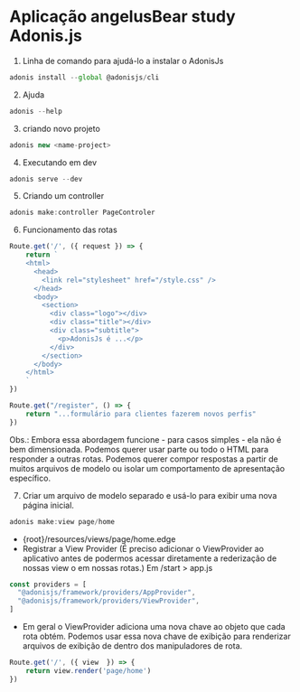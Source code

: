 

# Aplicação angelusBear study Adonis.js

1. Linha de comando para ajudá-lo a instalar o AdonisJs

```js
adonis install --global @adonisjs/cli
```

2. Ajuda

```js
adonis --help
```

3. criando novo projeto

```js
adonis new <name-project>
```

4. Executando em dev 

```js
adonis serve --dev
```

5. Criando um controller 

```js
adonis make:controller PageControler
```

6. Funcionamento das rotas

```js
Route.get('/', ({ request }) => {
    return `
    <html>
      <head>
        <link rel="stylesheet" href="/style.css" />
      </head>
      <body>
        <section>
          <div class="logo"></div>
          <div class="title"></div>
          <div class="subtitle">
            <p>AdonisJs é ...</p>
          </div>
        </section>
      </body>
    </html>
    `
})

Route.get("/register", () => {
    return "...formulário para clientes fazerem novos perfis"
})
```

Obs.: Embora essa abordagem funcione - para casos simples - ela não é bem dimensionada. Podemos querer usar parte ou todo o HTML para responder a outras rotas. Podemos querer compor respostas a partir de muitos arquivos de modelo ou isolar um comportamento de apresentação específico.


7. Criar um arquivo de modelo separado e usá-lo para exibir uma nova página inicial.

```js
adonis make:view page/home
```

- {root}/resources/views/page/home.edge
- Registrar a View Provider (É preciso adicionar o ViewProvider ao aplicativo antes de podermos acessar diretamente a rederização de nossas view o em nossas rotas.) Em /start > app.js
```js
const providers = [
  "@adonisjs/framework/providers/AppProvider",
  "@adonisjs/framework/providers/ViewProvider",
]
```

- Em geral o ViewProvider adiciona uma nova chave ao objeto que cada rota obtém.  Podemos usar essa nova chave de exibição para renderizar arquivos de exibição de dentro dos manipuladores de rota.


```js
Route.get('/', ({ view  }) => {
    return view.render('page/home')
})

```

